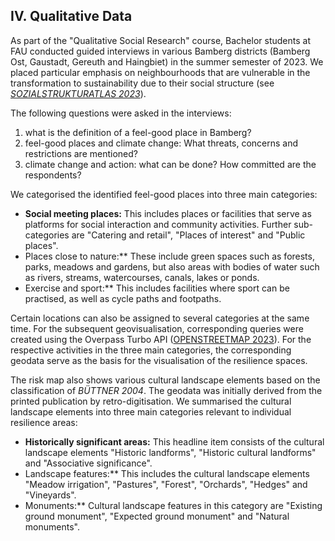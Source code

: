 ## IV. Qualitative Data

As part of the "Qualitative Social Research" course, Bachelor students at FAU conducted guided interviews in various Bamberg districts (Bamberg Ost, Gaustadt, Gereuth and Haingbiet) in the summer semester of 2023. We placed particular emphasis on neighbourhoods that are vulnerable in the transformation to sustainability due to their social structure (see [*SOZIALSTRUKTURATLAS 2023*](https://www.stadt.bamberg.de/B%C3%BCrgerservice/%C3%84mter/Amt-f%C3%BCr-Inklusion/Sachgebiet-Sozialplanung/index.php?La=1&object=tx,3481.257.1&kat=&kuo=2&sub=0&NavID=2730.386&La=1)).

The following questions were asked in the interviews:
1. what is the definition of a feel-good place in Bamberg?
2. feel-good places and climate change: What threats, concerns and restrictions are mentioned?
3. climate change and action: what can be done? How committed are the respondents?

We categorised the identified feel-good places into three main categories:
- **Social meeting places:** This includes places or facilities that serve as platforms for social interaction and community activities. Further sub-categories are "Catering and retail", "Places of interest" and "Public places".
- Places close to nature:** These include green spaces such as forests, parks, meadows and gardens, but also areas with bodies of water such as rivers, streams, watercourses, canals, lakes or ponds.
- Exercise and sport:** This includes facilities where sport can be practised, as well as cycle paths and footpaths.

Certain locations can also be assigned to several categories at the same time.
For the subsequent geovisualisation, corresponding queries were created using the Overpass Turbo API ([OPENSTREETMAP 2023](https://overpass-turbo.eu/)). For the respective activities in the three main categories, the corresponding geodata serve as the basis for the visualisation of the resilience spaces.

The risk map also shows various cultural landscape elements based on the classification of *BÜTTNER 2004*. The geodata was initially derived from the printed publication by retro-digitisation.
We summarised the cultural landscape elements into three main categories relevant to individual resilience areas:
- **Historically significant areas:** This headline item consists of the cultural landscape elements "Historic landforms", "Historic cultural landforms" and "Associative significance".
- Landscape features:** This includes the cultural landscape elements "Meadow irrigation", "Pastures", "Forest", "Orchards", "Hedges" and "Vineyards".
- Monuments:** Cultural landscape features in this category are "Existing ground monument", "Expected ground monument" and "Natural monuments".
